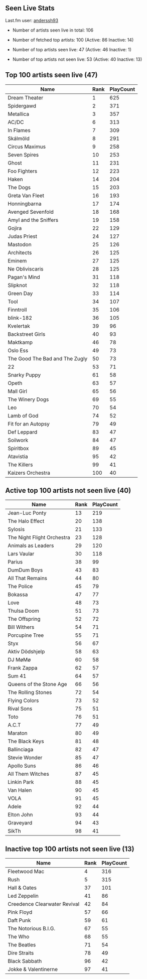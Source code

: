 ## Seen Live Stats

Last.fm user: [anderssh93](https://www.last.fm/user/anderssh93)

- Number of artists seen live in total: 106

- Number of fetched top artists: 100 (Active: 86 Inactive: 14)

- Number of top artists seen live: 47 (Active: 46 Inactive: 1)

- Number of top artists not seen live: 53 (Active: 40 Inactive: 13)

## Top 100 artists seen live (47)

Name                           | Rank | PlayCount
------------------------------ | ---- | ---------
Dream Theater                  | 1    | 625      
Spidergawd                     | 2    | 371      
Metallica                      | 3    | 357      
AC/DC                          | 6    | 313      
In Flames                      | 7    | 309      
Skálmöld                       | 8    | 291      
Circus Maximus                 | 9    | 258      
Seven Spires                   | 10   | 253      
Ghost                          | 11   | 231      
Foo Fighters                   | 12   | 223      
Haken                          | 14   | 204      
The Dogs                       | 15   | 203      
Greta Van Fleet                | 16   | 193      
Honningbarna                   | 17   | 174      
Avenged Sevenfold              | 18   | 168      
Amyl and the Sniffers          | 19   | 158      
Gojira                         | 22   | 129      
Judas Priest                   | 24   | 127      
Mastodon                       | 25   | 126      
Architects                     | 26   | 125      
Eminem                         | 27   | 125      
Ne Obliviscaris                | 28   | 125      
Pagan's Mind                   | 31   | 118      
Slipknot                       | 32   | 118      
Green Day                      | 33   | 114      
Tool                           | 34   | 107      
Finntroll                      | 35   | 106      
blink-182                      | 36   | 105      
Kvelertak                      | 39   | 96       
Backstreet Girls               | 40   | 93       
Maktkamp                       | 46   | 78       
Oslo Ess                       | 49   | 73       
The Good The Bad and The Zugly | 50   | 73       
22                             | 53   | 71       
Snarky Puppy                   | 61   | 58       
Opeth                          | 63   | 57       
Mall Girl                      | 65   | 56       
The Winery Dogs                | 69   | 55       
Leo                            | 70   | 54       
Lamb of God                    | 74   | 52       
Fit for an Autopsy             | 79   | 49       
Def Leppard                    | 83   | 47       
Soilwork                       | 84   | 47       
Spiritbox                      | 89   | 45       
Atavistia                      | 95   | 42       
The Killers                    | 99   | 41       
Kaizers Orchestra              | 100  | 40       

## Active top 100 artists not seen live (40)

Name                       | Rank | PlayCount
-------------------------- | ---- | ---------
Jean-Luc Ponty             | 13   | 219      
The Halo Effect            | 20   | 138      
Sylosis                    | 21   | 133      
The Night Flight Orchestra | 23   | 128      
Animals as Leaders         | 29   | 120      
Lars Vaular                | 30   | 118      
Parius                     | 38   | 99       
DumDum Boys                | 43   | 83       
All That Remains           | 44   | 80       
The Police                 | 45   | 79       
Bokassa                    | 47   | 77       
Love                       | 48   | 73       
Thulsa Doom                | 51   | 73       
The Offspring              | 52   | 72       
Bill Withers               | 54   | 71       
Porcupine Tree             | 55   | 71       
Styx                       | 56   | 67       
Aktiv Dödshjelp            | 58   | 63       
DJ MøMø                    | 60   | 58       
Frank Zappa                | 62   | 57       
Sum 41                     | 64   | 57       
Queens of the Stone Age    | 66   | 56       
The Rolling Stones         | 72   | 54       
Flying Colors              | 73   | 52       
Rival Sons                 | 75   | 51       
Toto                       | 76   | 51       
A.C.T                      | 77   | 49       
Maraton                    | 80   | 49       
The Black Keys             | 81   | 48       
Ballinciaga                | 82   | 47       
Stevie Wonder              | 85   | 47       
Apollo Suns                | 86   | 46       
All Them Witches           | 87   | 45       
Linkin Park                | 88   | 45       
Van Halen                  | 90   | 45       
VOLA                       | 91   | 45       
Adele                      | 92   | 44       
Elton John                 | 93   | 44       
Graveyard                  | 94   | 43       
SikTh                      | 98   | 41       

## Inactive top 100 artists not seen live (13)

Name                         | Rank | PlayCount
---------------------------- | ---- | ---------
Fleetwood Mac                | 4    | 316      
Rush                         | 5    | 315      
Hall & Oates                 | 37   | 101      
Led Zeppelin                 | 41   | 86       
Creedence Clearwater Revival | 42   | 84       
Pink Floyd                   | 57   | 66       
Daft Punk                    | 59   | 61       
The Notorious B.I.G.         | 67   | 55       
The Who                      | 68   | 55       
The Beatles                  | 71   | 54       
Dire Straits                 | 78   | 49       
Black Sabbath                | 96   | 42       
Jokke & Valentinerne         | 97   | 41       
